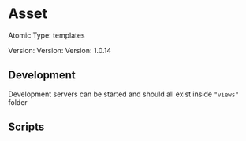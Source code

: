 # Asset

Atomic Type: templates

Version: Version: Version: 1.0.14

## Development

Development servers can be started and should all exist inside `"views"` folder

## Scripts
